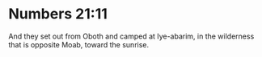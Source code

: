 # Numbers 21:11

And they set out from Oboth and camped at Iye-abarim, in the wilderness that is opposite Moab, toward the sunrise.
